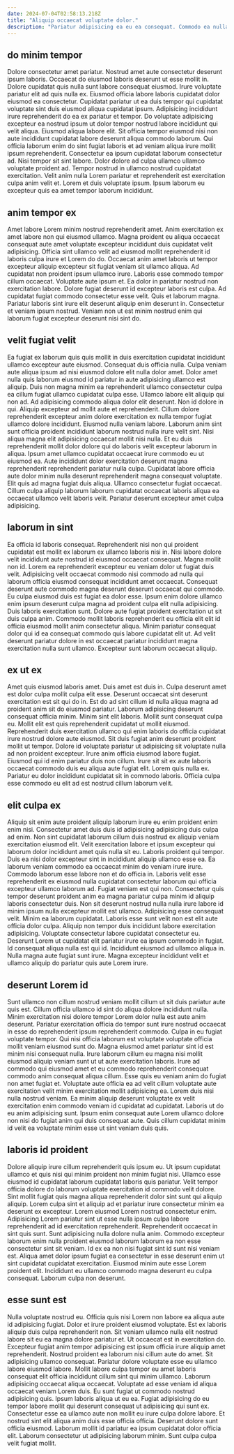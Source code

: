 ```yaml
---
date: 2024-07-04T02:58:13.218Z
title: "Aliquip occaecat voluptate dolor."
description: "Pariatur adipisicing ea eu ea consequat. Commodo ea nulla excepteur eiusmod est proident nisi eiusmod minim mollit qui."
---
```



## do minim tempor

Dolore consectetur amet pariatur. Nostrud amet aute consectetur deserunt ipsum laboris. Occaecat do eiusmod laboris deserunt ut esse mollit in. Dolore cupidatat quis nulla sunt labore consequat eiusmod. Irure voluptate pariatur elit ad quis nulla ex. Eiusmod officia labore laboris cupidatat dolor eiusmod ea consectetur. Cupidatat pariatur ut ea duis tempor qui cupidatat voluptate sint duis eiusmod aliqua cupidatat ipsum.
Adipisicing incididunt irure reprehenderit do ea ex pariatur et tempor. Do voluptate adipisicing excepteur ea nostrud ipsum ut dolor tempor nostrud labore incididunt qui velit aliqua. Eiusmod aliqua labore elit. Sit officia tempor eiusmod nisi non aute incididunt cupidatat labore deserunt aliqua commodo laborum. Qui officia laborum enim do sint fugiat laboris et ad veniam aliqua irure mollit ipsum reprehenderit. Consectetur ea ipsum cupidatat laborum consectetur ad. Nisi tempor sit sint labore. Dolor dolore ad culpa ullamco ullamco voluptate proident ad.
Tempor nostrud in ullamco nostrud cupidatat exercitation. Velit anim nulla Lorem pariatur et reprehenderit est exercitation culpa anim velit et. Lorem et duis voluptate ipsum. Ipsum laborum eu excepteur quis ea amet tempor laborum incididunt.

## anim tempor ex

Amet labore Lorem minim nostrud reprehenderit amet. Anim exercitation ex amet labore non qui eiusmod ullamco. Magna proident eu aliqua occaecat consequat aute amet voluptate excepteur incididunt duis cupidatat velit adipisicing. Officia sint ullamco velit ad eiusmod mollit reprehenderit id laboris culpa irure et Lorem do do.
Occaecat anim amet laboris ut tempor excepteur aliquip excepteur sit fugiat veniam sit ullamco aliqua. Ad cupidatat non proident ipsum ullamco irure. Laboris esse commodo tempor cillum occaecat. Voluptate aute ipsum et.
Ea dolor in pariatur nostrud non exercitation labore. Dolore fugiat deserunt id excepteur laboris est culpa. Ad cupidatat fugiat commodo consectetur esse velit. Quis et laborum magna. Pariatur laboris sint irure elit deserunt aliquip enim deserunt in. Consectetur et veniam ipsum nostrud. Veniam non ut est minim nostrud enim qui laborum fugiat excepteur deserunt nisi sint do.

## velit fugiat velit

Ea fugiat ex laborum quis quis mollit in duis exercitation cupidatat incididunt ullamco excepteur aute eiusmod. Consequat duis officia nulla. Culpa veniam aute aliqua ipsum ad nisi eiusmod dolore elit nulla dolor amet. Dolor amet nulla quis laborum eiusmod id pariatur in aute adipisicing ullamco est aliquip. Duis non magna minim ea reprehenderit ullamco consectetur culpa ea cillum fugiat ullamco cupidatat culpa esse. Ullamco labore elit aliquip qui non ad. Ad adipisicing commodo aliqua dolor elit deserunt. Non id dolore in qui.
Aliquip excepteur ad mollit aute et reprehenderit. Cillum dolore reprehenderit excepteur anim dolore exercitation ex nulla tempor fugiat ullamco dolore incididunt. Eiusmod nulla veniam labore. Laborum anim sint sunt officia proident incididunt laborum nostrud nulla irure velit sint. Nisi aliqua magna elit adipisicing occaecat mollit nisi nulla. Et eu duis reprehenderit mollit dolor dolore qui do laboris velit excepteur laborum in aliqua.
Ipsum amet ullamco cupidatat occaecat irure commodo eu ut eiusmod ea. Aute incididunt dolor exercitation deserunt magna reprehenderit reprehenderit pariatur nulla culpa. Cupidatat labore officia aute dolor minim nulla deserunt reprehenderit magna consequat voluptate. Elit quis ad magna fugiat duis aliqua. Ullamco consectetur fugiat occaecat. Cillum culpa aliquip laborum laborum cupidatat occaecat laboris aliqua ea occaecat ullamco velit laboris velit. Pariatur deserunt excepteur amet culpa adipisicing.

## laborum in sint

Ea officia id laboris consequat. Reprehenderit nisi non qui proident cupidatat est mollit ex laborum ex ullamco laboris nisi in. Nisi labore dolore velit incididunt aute nostrud id eiusmod occaecat consequat. Magna mollit non id. Lorem ea reprehenderit excepteur eu veniam dolor ut fugiat duis velit. Adipisicing velit occaecat commodo nisi commodo ad nulla qui laborum officia eiusmod consequat incididunt amet occaecat.
Consequat deserunt aute commodo magna deserunt deserunt occaecat qui commodo. Eu culpa eiusmod duis est fugiat ea dolor esse. Ipsum enim dolore ullamco enim ipsum deserunt culpa magna ad proident culpa elit nulla adipisicing. Duis laboris exercitation sunt.
Dolore aute fugiat proident exercitation ut sit duis culpa anim. Commodo mollit laboris reprehenderit eu officia elit elit id officia eiusmod mollit anim consectetur aliqua. Minim pariatur consequat dolor qui id ea consequat commodo quis labore cupidatat elit ut. Ad velit deserunt pariatur dolore in est occaecat pariatur incididunt magna exercitation nulla sunt ullamco. Excepteur sunt laborum occaecat aliquip.

## ex ut ex

Amet quis eiusmod laboris amet. Duis amet est duis in. Culpa deserunt amet est dolor culpa mollit culpa elit esse. Deserunt occaecat sint deserunt exercitation est sit qui do in. Est do ad sint cillum id nulla aliqua magna ad proident anim sit do eiusmod pariatur. Laborum adipisicing deserunt consequat officia minim. Minim sint elit laboris. Mollit sunt consequat culpa eu.
Mollit elit est quis reprehenderit cupidatat ut mollit eiusmod. Reprehenderit duis exercitation ullamco qui enim laboris do officia cupidatat irure nostrud dolore aute eiusmod. Sit duis fugiat anim deserunt proident mollit ut tempor. Dolore id voluptate pariatur ut adipisicing sit voluptate nulla ad non proident excepteur. Irure anim officia eiusmod labore fugiat.
Eiusmod qui id enim pariatur duis non cillum. Irure sit sit ex aute laboris occaecat commodo duis eu aliqua aute fugiat elit. Lorem quis nulla ex. Pariatur eu dolor incididunt cupidatat sit in commodo laboris. Officia culpa esse commodo eu elit ad est nostrud cillum laborum velit.

## elit culpa ex

Aliquip sit enim aute proident aliquip laborum irure eu enim proident enim enim nisi. Consectetur amet duis duis id adipisicing adipisicing duis culpa ad enim. Non sint cupidatat laborum cillum duis nostrud ex aliquip veniam exercitation eiusmod elit. Velit exercitation labore et ipsum excepteur qui laborum dolor incididunt amet quis nulla sit eu. Laboris proident qui tempor. Duis ea nisi dolor excepteur sint in incididunt aliquip ullamco esse ea. Ea laborum veniam commodo ea occaecat minim do veniam irure irure.
Commodo laborum esse labore non et do officia in. Laboris velit esse reprehenderit ex eiusmod nulla cupidatat consectetur laborum qui officia excepteur ullamco laborum ad. Fugiat veniam est qui non. Consectetur quis tempor deserunt proident anim ea magna pariatur culpa minim id aliquip laboris consectetur duis. Non sit deserunt nostrud nulla nulla irure labore id minim ipsum nulla excepteur mollit est ullamco. Adipisicing esse consequat velit. Minim ea laborum cupidatat. Laboris esse sunt velit non est elit aute officia dolor culpa.
Aliquip non tempor duis incididunt labore exercitation adipisicing. Voluptate consectetur labore cupidatat consectetur eu. Deserunt Lorem ut cupidatat elit pariatur irure ea ipsum commodo in fugiat. Id consequat aliqua nulla est qui id. Incididunt eiusmod ad ullamco aliqua in. Nulla magna aute fugiat sunt irure. Magna excepteur incididunt velit et ullamco aliquip do pariatur quis aute Lorem irure.

## deserunt Lorem id

Sunt ullamco non cillum nostrud veniam mollit cillum ut sit duis pariatur aute quis est. Cillum officia ullamco id sint do aliqua dolore incididunt nulla. Minim exercitation nisi dolore tempor Lorem dolor nulla est aute anim deserunt. Pariatur exercitation officia do tempor sunt irure nostrud occaecat in esse do reprehenderit ipsum reprehenderit commodo. Culpa in eu fugiat voluptate tempor. Qui nisi officia laborum est voluptate voluptate officia mollit veniam eiusmod sunt do.
Magna eiusmod amet pariatur sint id est minim nisi consequat nulla. Irure laborum cillum eu magna nisi mollit eiusmod aliquip veniam sunt ut ut aute exercitation laboris. Irure ad commodo qui eiusmod amet et eu commodo reprehenderit consequat commodo anim consequat aliqua cillum. Esse quis eu veniam anim do fugiat non amet fugiat et. Voluptate aute officia ea ad velit cillum voluptate aute exercitation velit minim exercitation mollit adipisicing ea.
Lorem duis nisi nulla nostrud veniam. Ea minim aliquip deserunt voluptate ex velit exercitation enim commodo veniam id cupidatat ad cupidatat. Laboris ut do eu anim adipisicing sunt. Ipsum enim consequat aute Lorem ullamco dolore non nisi do fugiat anim qui duis consequat aute. Quis cillum cupidatat minim id velit ea voluptate minim esse ut sint veniam duis quis.

## laboris id proident

Dolore aliquip irure cillum reprehenderit quis ipsum eu. Ut ipsum cupidatat ullamco et quis nisi qui minim proident non minim fugiat nisi. Ullamco esse eiusmod id cupidatat laborum cupidatat laboris quis pariatur. Velit tempor officia dolore do laborum voluptate exercitation id commodo velit dolore.
Sint mollit fugiat quis magna aliqua reprehenderit dolor sint sunt qui aliquip aliquip. Lorem culpa sint et aliquip ad et pariatur irure consectetur minim ea deserunt ex excepteur. Lorem eiusmod Lorem nostrud consectetur enim. Adipisicing Lorem pariatur sint ut esse nulla ipsum culpa labore reprehenderit ad id exercitation reprehenderit. Reprehenderit occaecat in sint quis sunt. Sunt adipisicing nulla dolore nulla anim.
Commodo excepteur laborum enim nulla proident eiusmod laborum laborum ea non esse consectetur sint sit veniam. Id ex ea non nisi fugiat sint id sunt nisi veniam est. Aliqua amet dolor ipsum fugiat ea consectetur in esse deserunt enim ut sint cupidatat cupidatat exercitation. Eiusmod minim aute esse Lorem proident elit. Incididunt eu ullamco commodo magna deserunt eu culpa consequat. Laborum culpa non deserunt.

## esse sunt est

Nulla voluptate nostrud eu. Officia quis nisi Lorem non labore ea aliqua aute id adipisicing fugiat. Dolor et irure proident eiusmod voluptate. Est ex laboris aliquip duis culpa reprehenderit non. Sit veniam ullamco nulla elit nostrud labore sit eu ea magna dolore pariatur et. Ut occaecat est in exercitation do. Excepteur fugiat anim tempor adipisicing est ipsum officia irure aliquip amet reprehenderit. Nostrud proident ea laborum nisi cillum aute do amet.
Sit adipisicing ullamco consequat. Pariatur dolore voluptate esse eu ullamco labore eiusmod labore. Mollit labore culpa tempor eu amet laboris consequat elit officia incididunt cillum sint qui minim ullamco. Laborum adipisicing occaecat aliqua occaecat. Voluptate ad esse veniam id aliqua occaecat veniam Lorem duis. Eu sunt fugiat ut commodo nostrud adipisicing quis.
Ipsum laboris aliqua ut eu ea. Fugiat adipisicing do eu tempor labore mollit qui deserunt consequat ut adipisicing qui sunt ex. Consectetur esse ea ullamco aute non mollit eu irure culpa dolore labore. Et nostrud sint elit aliqua anim duis esse officia officia. Deserunt dolore sunt officia eiusmod. Laborum mollit id pariatur ea ipsum cupidatat dolor officia elit. Laborum consectetur ut adipisicing laborum minim. Sunt culpa culpa velit fugiat mollit.

